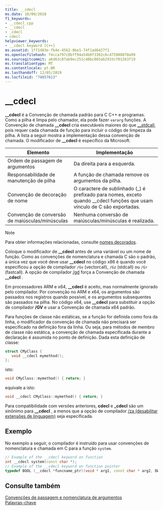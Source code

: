 ```yaml
---
title: __cdecl
ms.date: 10/09/2018
f1_keywords:
- __cdecl_cpp
- __cdecl
- _cdecl
- cdecl
helpviewer_keywords:
- __cdecl keyword [C++]
ms.assetid: 1ff1d03e-fb4e-4562-8be1-74f1ad6427f1
ms.openlocfilehash: f4cca797c0bff94a54b0f3302c6c475908870a99
ms.sourcegitcommit: a6d63c07ab9ec251c48bc003ab2933cf01263f19
ms.translationtype: MT
ms.contentlocale: pt-BR
ms.lasthandoff: 12/05/2019
ms.locfileid: "74857613"
---
```

# <a name="__cdecl"></a>__cdecl

**__cdecl** é a Convenção de chamada padrão para C C++ e programas. Como a pilha é limpa pelo chamador, ela pode fazer `vararg` funções. A Convenção de chamada **__cdecl** cria executáveis maiores do que [__stdcall](../cpp/stdcall.md), pois requer cada chamada de função para incluir o código de limpeza da pilha. A lista a seguir mostra a implementação dessa convenção de chamada. O modificador de **__cdecl** é específico da Microsoft.

|Elemento|Implementação|
|-------------|--------------------|
|Ordem de passagem de argumentos|Da direita para a esquerda.|
|Responsabilidade de manutenção de pilha|A função de chamada remove os argumentos da pilha.|
|Convenção de decoração de nome|O caractere de sublinhado (_) é prefixado para nomes, exceto quando \__cdecl funções que usam vínculo de C são exportadas.|
|Convenção de conversão de maiúsculas/minúsculas|Nenhuma conversão de maiúsculas/minúsculas é realizada.|

> [!NOTE]
>  Para obter informações relacionadas, consulte [nomes decorados](../build/reference/decorated-names.md).

Coloque o modificador de **__cdecl** antes de uma variável ou um nome de função. Como as convenções de nomenclatura e chamada C são o padrão, a única vez que você deve usar **__cdecl** no código x86 é quando você especificou a opção de compilador `/Gv` (vectorcall), `/Gz` (stdcall) ou `/Gr` (fastcall). A opção de compilador [/gd](../build/reference/gd-gr-gv-gz-calling-convention.md) força a Convenção de chamada **__cdecl** .

Em processadores ARM e x64, **__cdecl** é aceito, mas normalmente ignorado pelo compilador. Por convenção no ARM e x64, os argumentos são passados nos registros quando possível, e os argumentos subsequentes são passados na pilha. No código x64, use **__cdecl** para substituir a opção de compilador **/GV** e usar a Convenção de chamada x64 padrão.

Para funções de classe não estáticas, se a função for definida como fora da linha, o modificador da convenção de chamada não precisará ser especificado na definição fora da linha. Ou seja, para métodos de membro de classe não estática, a convenção de chamada especificada durante a declaração é assumida no ponto de definição. Dada esta definição de classe:

```cpp
struct CMyClass {
   void __cdecl mymethod();
};
```

isto:

```cpp
void CMyClass::mymethod() { return; }
```

equivale a isto:

```cpp
void __cdecl CMyClass::mymethod() { return; }
```

Para compatibilidade com versões anteriores, **cdecl** e **_cdecl** são um sinônimo para **__cdecl** , a menos que a opção de compilador [/za \(desabilitar extensões de linguagem)](../build/reference/za-ze-disable-language-extensions.md) seja especificada.

## <a name="example"></a>Exemplo

No exemplo a seguir, o compilador é instruído para usar convenções de nomenclatura e chamada em C para a função `system`.

```cpp
// Example of the __cdecl keyword on function
int __cdecl system(const char *);
// Example of the __cdecl keyword on function pointer
typedef BOOL (__cdecl *funcname_ptr)(void * arg1, const char * arg2, DWORD flags, ...);
```

## <a name="see-also"></a>Consulte também

[Convenções de passagem e nomenclatura de argumentos](../cpp/argument-passing-and-naming-conventions.md)<br/>
[Palavras-chave](../cpp/keywords-cpp.md)
